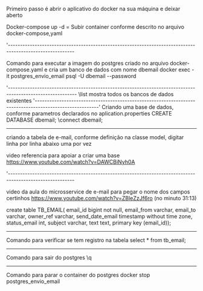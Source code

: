 Primeiro passo é abrir o aplicativo do docker na sua máquina e deixar aberto

Docker-compose up -d = Subir container conforme descrito no arquivo docker-compose,yaml

'---------------------------------------------------------------------------------------------------------

Comando para executar a imagem do postgres criado no arquivo docker-compose.yaml e cria um banco de dados com nome dbemail
docker exec -it postgres_envio_email psql -U dbemail --password

'----------------------------------------------------------------------------------------------------------
\list mostra todos os bancos de dados existentes
'--------------------------------------------------------------------------------------------------------'
Criando uma base de dados, conforme parametros declarados no aplication.properties
CREATE DATABASE dbemail;
\connect dbemail;

----------------------------------------------------------------------------------------------------------
criando a tabela de e-mail, conforme definição na classe model, digitar linha por linha abaixo uma por vez

video referencia para apoiar a criar uma base https://www.youtube.com/watch?v=DAWCBiNyh0A

'---------------------------------------------------------------------------------------------------------

video da aula do microsservice de e-mail para pegar o nome dos campos certinhos https://www.youtube.com/watch?v=ZBleZzJf6ro (no minuto 31:13)

create table TB_EMAIL(
email_id bigint not null,
email_from varchar,
email_to varchar,
owner_ref varchar,
send_date_email timestamp without time zone,
status_email int,
subject varchar,
text text,
primary key (email_id));

----------------------------------------------------------------------------------------------------------
Comando para verificar se tem registro na tabela
select * from tb_email;

-----------------------------------------------------------------------------------------------------------
Comando para sair do postgres
\q

-----------------------------------------------------------------------------------------------------------
Comando para parar o container do postgres
docker stop postgres_envio_email
